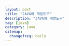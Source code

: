 ```yaml
---
layout: post
title: "JAVA와 개발도구"
description: "JAVA와 개발도구"
tag: [java]
category: java
sitemap:
  changefreq: daily
---
```

